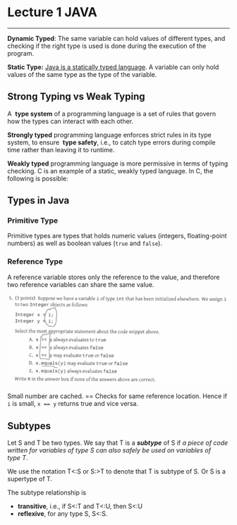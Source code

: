 # Lecture 1 JAVA
---

**Dynamic Typed**: The same variable can hold values of different types, and checking if the right type is used is done during the execution of the program.

**Static Type:** <font style="color:#3258a8"></font> <u>Java is a statically typed language</u>. A variable can only hold values of the same type as the type of the variable.

## Strong Typing vs Weak Typing

A  **type system** of a programming language is a set of rules that govern how the types can interact with each other.

**Strongly typed** programming language enforces strict rules in its type system, to ensure  **type safety**, i.e., to catch type errors during compile time rather than leaving it to runtime.

**Weakly typed** programming language is more permissive in terms of typing checking. C is an example of a static, weakly typed language. In C, the following is possible:

## Types in Java

### Primitive Type

Primitive types are types that holds numeric values (integers, floating-point numbers) as well as boolean values (`true` and `false`).

### Reference Type

A reference variable stores only the reference to the value, and therefore two reference variables can share the same value.

![500](../Attachment/1%20Introduction.png)

Small number are cached. == Checks for same reference location. Hence if `i` is small, `x == y` returns true and vice versa.

## Subtypes

Let S and T be two types. We say that T is a **_subtype_** of S if _a piece of code written for variables of type S can also safely be used on variables of type T_. 

We use the notation T<:S or S:>T to denote that T is subtype of S. Or S is a supertype of T.

The subtype relationship is
- **transitive**, i.e., if S<:T and T<:U, then S<:U
- **reflexive**, for any type S, S<:S.
